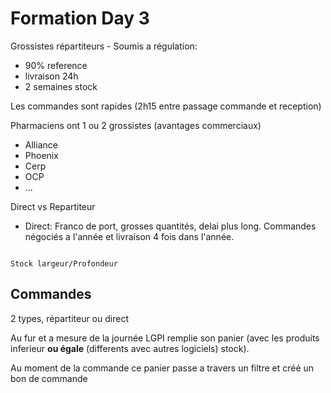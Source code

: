 # Formation Day 3

Grossistes répartiteurs - Soumis a régulation:
- 90% reference
- livraison 24h
- 2 semaines stock

Les commandes sont rapides (2h15 entre passage commande et reception)

Pharmaciens ont 1 ou 2 grossistes (avantages commerciaux)
- Alliance
- Phoenix
- Cerp
- OCP
- ...

Direct vs Repartiteur

- Direct: Franco de port, grosses quantités, delai plus long. Commandes négociés a l'année et livraison 4 fois dans l'année.

```{note}

Stock largeur/Profondeur

```

## Commandes

2 types, répartiteur ou direct

Au fur et a mesure de la journée LGPI remplie son panier (avec les produits inferieur **ou égale** (differents avec autres logiciels) stock).

Au moment de la commande ce panier passe a travers un filtre et créé un bon de commande
